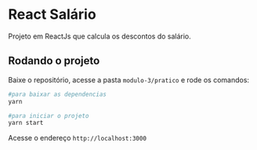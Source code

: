 # React Salário

Projeto em ReactJs que calcula os descontos do salário.

## Rodando o projeto

Baixe o repositório, acesse a pasta `modulo-3/pratico` e rode os comandos:

```bash
#para baixar as dependencias
yarn
```

```bash
#para iniciar o projeto
yarn start
```

Acesse o endereço `http://localhost:3000`
